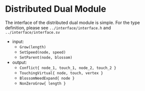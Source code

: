 # Distributed Dual Module

The interface of the distributed dual module is simple.
For the type definition, please see `../interface/interface.h` and `../interface/interface.sv`

- input:
    - `Grow(length)`
    - `SetSpeed(node, speed)`
    - `SetParent(node, blossom)`
- output:
    - `Conflict{ node_1, touch_1, node_2, touch_2 }`
    - `TouchingVirtual{ node, touch, vertex }`
    - `BlossomNeedExpand{ node }`
    - `NonZeroGrow{ length }`
